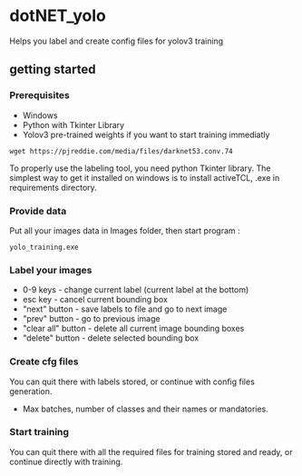 # dotNET_yolo


Helps you label and create config files for yolov3 training


## getting started


### Prerequisites


* Windows
* Python with Tkinter Library
* Yolov3 pre-trained weights if you want to start training immediatly
  
```  
wget https://pjreddie.com/media/files/darknet53.conv.74
```

To properly use the labeling tool, you need python Tkinter library.
The simplest way to get it installed on windows is to install activeTCL, .exe in requirements directory.


### Provide data


Put all your images data in Images folder, then start program :

```
yolo_training.exe
```


### Label your images


* 0-9 keys - change current label (current label at the bottom)
* esc key - cancel current bounding box
* "next" button - save labels to file and go to next image
* "prev" button - go to previous image
* "clear all" button - delete all current image bounding boxes
* "delete" button - delete selected bounding box


### Create cfg files


You can quit there with labels stored, or continue with config files generation.
* Max batches, number of classes and their names or mandatories.


### Start training


You can quit there with all the required files for training stored and ready, or continue directly with training.
